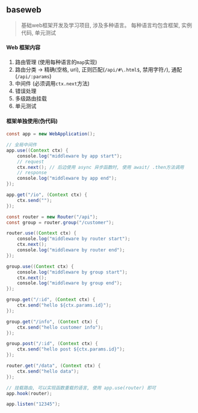 ## baseweb

> 基础web框架开发及学习项目, 涉及多种语言。
> 每种语言均包含框架, 实例代码, 单元测试

#### Web 框架内容
   1. 路由管理 (使用每种语言的`map`实现)
   2. 路由分类 -> 精确(空格, uri), 正则匹配(`/api/#\.html$`, 禁用字符`/`), 通配(`/api/:params`)
   3. 中间件 (必须调用`ctx.next`方法)
   4. 错误处理
   5. 多级路由挂载
   6. 单元测试

#### 框架单独使用(伪代码)
```java
const app = new WebApplication();

// 全局中间件
app.use((Context ctx) {
    console.log("middleware by app start");
    // request
    ctx.next(); // 后边使用 async 异步函数时, 使用 await/ .then方法调用
    // response
    console.log("middleware by app end");
});

app.get("/io", (Context ctx) {
    ctx.send("");
});

const router = new Router("/api");
const group = router.group("/customer");

router.use((Context ctx) {
    console.log("middleware by router start");
    ctx.next();
    console.log("middleware by router end");
});

group.use((Context ctx) {
    console.log("middleware by group start");
    ctx.next();
    console.log("middleware by group end");
});

group.get("/:id", (Context ctx) {
    ctx.send("hello ${ctx.params.id}");
});

group.get("/info", (Context ctx) {
    ctx.send("hello customer info");
});

group.post("/:id", (Context ctx) {
    ctx.send("hello post ${ctx.params.id}");
});

router.get("/data", (Context ctx) {
    ctx.send("hello data");
});

// 挂载路由, 可以实现函数重载的语言, 使用 app.use(router) 即可
app.hook(router);

app.listen("12345");
```